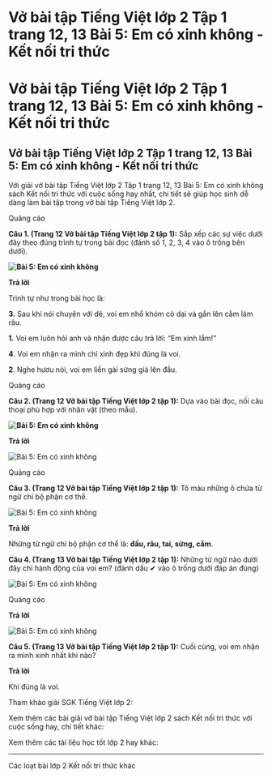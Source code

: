 # Vở bài tập Tiếng Việt lớp 2 Tập 1 trang 12, 13 Bài 5: Em có xinh không - Kết nối tri thức

# Vở bài tập Tiếng Việt lớp 2 Tập 1 trang 12, 13 Bài 5: Em có xinh không - Kết nối tri thức

## Vở bài tập Tiếng Việt lớp 2 Tập 1 trang 12, 13 Bài 5: Em có xinh không - Kết nối tri thức

Với giải vở bài tập Tiếng Việt lớp 2 Tập 1 trang 12, 13 Bài 5: Em có xinh không sách Kết nối tri thức với cuộc sống hay nhất, chi tiết sẽ giúp học sinh dễ dàng làm bài tập trong vở bài tập Tiếng Việt lớp 2.

Quảng cáo

**Câu 1. (Trang 12 Vở bài tập Tiếng Việt lớp 2 tập 1):** Sắp xếp các sự việc dưới đây theo đúng trình tự trong bài đọc (đánh số 1, 2, 3, 4 vào ô trống bên dưới).

**![Bài 5: Em có xinh không](https://vietjack.com/vbt-tieng-viet-2-kn/images/bai-5-em-co-xinh-khong-33719.png)**  


**Trả lời**

Trình tự như trong bài học là:

**3.** Sau khi nói chuyện với dê, voi em nhổ khóm cỏ dại và gắn lên cằm làm râu.

**1.** Voi em luôn hỏi anh và nhận được câu trả lời: “Em xinh lắm!”

**4**. Voi em nhận ra mình chỉ xinh đẹp khi đúng là voi.

**2**. Nghe hươu nói, voi em liền gài sừng giả lên đầu.

Quảng cáo

**Câu 2. (Trang 12 Vở bài tập Tiếng Việt lớp 2 tập 1):** Dựa vào bài đọc, nối câu thoại phù hợp với nhân vật (theo mẫu).

**![Bài 5: Em có xinh không](https://vietjack.com/vbt-tieng-viet-2-kn/images/bai-5-em-co-xinh-khong-33721.png)**  


**Trả lời**

![Bài 5: Em có xinh không](https://vietjack.com/vbt-tieng-viet-2-kn/images/bai-5-em-co-xinh-khong-33723.png)

Quảng cáo

**Câu 3. (Trang 12 Vở bài tập Tiếng Việt lớp 2 tập 1):** Tô màu những ô chứa từ ngữ chỉ bộ phận cơ thể.

![Bài 5: Em có xinh không](https://vietjack.com/vbt-tieng-viet-2-kn/images/bai-5-em-co-xinh-khong-33726.png)

**Trả lời**

Những từ ngữ chỉ bộ phận cơ thể là: **đầu, râu, tai, sừng, cằm**.

**Câu 4. (Trang 13 Vở bài tập Tiếng Việt lớp 2 tập 1):** Những từ ngữ nào dưới đây chỉ hành động của voi em? (đánh dấu ✔ vào ô trống dưới đáp án đúng)

![Bài 5: Em có xinh không](https://vietjack.com/vbt-tieng-viet-2-kn/images/bai-5-em-co-xinh-khong-33728.png)

Quảng cáo

**Trả lời**

![Bài 5: Em có xinh không](https://vietjack.com/vbt-tieng-viet-2-kn/images/bai-5-em-co-xinh-khong-33729.png)

**Câu 5. (Trang 13 Vở bài tập Tiếng Việt lớp 2 tập 1):** Cuối cùng, voi em nhận ra mình xinh nhất khi nào?

**Trả lời**

Khi đúng là voi.

Tham khảo giải SGK Tiếng Việt lớp 2:

Xem thêm các bài giải vở bài tập Tiếng Việt lớp 2 sách Kết nối tri thức với cuộc sống hay, chi tiết khác:

Xem thêm các tài liệu học tốt lớp 2 hay khác:

* * *

Các loạt bài lớp 2 Kết nối tri thức khác
